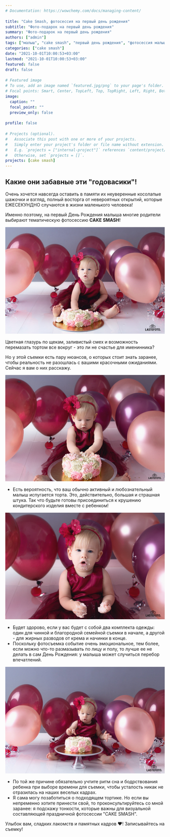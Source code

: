 ```yaml
---
# Documentation: https://wowchemy.com/docs/managing-content/

title: "Cake Smash, фотосессия на первый день рождения"
subtitle: "Фото-подарок на первый день рождения"
summary: "Фото-подарок на первый день рождения"
authors: ["admin"]
tags: ["малыш", "cake smash", "первый день рождения", "фотосессия малыша"]
categories: ["cake smash"]
date: "2021-10-01T10:00:53+03:00"
lastmod: "2021-10-01T10:00:53+03:00"
featured: false
draft: false

# Featured image
# To use, add an image named `featured.jpg/png` to your page's folder.
# Focal points: Smart, Center, TopLeft, Top, TopRight, Left, Right, BottomLeft, Bottom, BottomRight.
image:
  caption: ""
  focal_point: ""
  preview_only: false

profile: false

# Projects (optional).
#   Associate this post with one or more of your projects.
#   Simply enter your project's folder or file name without extension.
#   E.g. `projects = ["internal-project"]` references `content/project/deep-learning/index.md`.
#   Otherwise, set `projects = []`.
projects: [cake smash]
---
```

## Какие они забавные эти "годовасики"! 

Очень хочется навсегда оставить в памяти их неуверенные косолапые шажочки и взгляд, полный восторга от невероятных открытий, которые ЕЖЕСЕКУНДНО случаются в жизни маленького человека! 

Именно поэтому, на первый День Рождения малыша многие родители выбирают тематическую фотосессию **CAKE SMASH**! 

![cake smash фотосессия в студии](./cake-smash-pervaya-fotosessiya-1.jpg)

Цветная глазурь по щекам, заливистый смех и возможность перемазать тортом все вокруг - это ли не счастье для именинника?

Но у этой съемки есть пару нюансов, о которых стоит знать заранее, чтобы реальность не разошлась с вашими красочными ожиданиями. Сейчас я вам о них расскажу.

![cake smash фотосессия](./cake-smash-pervaya-fotosessiya-2.jpg)

- Есть вероятность, что ваш обычно активный и любознательный малыш испугается торта. 
Это, действительно, большая и страшная штука. Так что будьте готовы присоединиться к крушению кондитерского изделия вместе с ребенком! 

![cake smash фотосессия в Таллинне](./cake-smash-pervaya-fotosessiya-3.jpg)

- Будет здорово, если у вас будет с собой два комплекта одежды: один для чинной и благородной семейной съемки в начале, а другой - для жирных разводов от крема и начинки в конце.
- Поскольку фотосъемка событие очень эмоциональное, тем более, если можно что-то размазывать по лицу и полу, то лучше ее не делать в сам День Рождения: у малыша может случиться перебор впечатлений. 

![cake smash фотосессия в студии](./cake-smash-pervaya-fotosessiya-4.jpg)

- По той же причине обязательно учтите ритм сна и бодрствования ребенка при выборе времени для съемки, чтобы усталость никак не отразилась на наших веселых кадрах.
- Я сама могу позаботиться о подходящем тортике. Но если вы непременно хотите принести свой, то проконсультируйтесь со мной заранее: я подскажу тонкости, которые важны для визуальной составляющей праздничной фотосессии "CAKE SMASH".

Улыбок вам, сладких лакомств и памятных кадров ♥️! Записывайтесь на съемку!